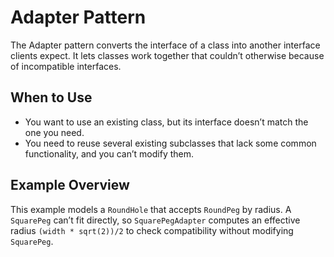 # Adapter Pattern

The Adapter pattern converts the interface of a class into another interface clients expect. It lets classes work together that couldn’t otherwise because of incompatible interfaces.

## When to Use
- You want to use an existing class, but its interface doesn’t match the one you need.
- You need to reuse several existing subclasses that lack some common functionality, and you can’t modify them.

## Example Overview
This example models a `RoundHole` that accepts `RoundPeg` by radius. A `SquarePeg` can’t fit directly, so `SquarePegAdapter` computes an effective radius `(width * sqrt(2))/2` to check compatibility without modifying `SquarePeg`.

